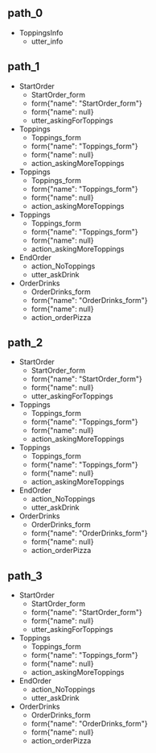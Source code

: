 ## path_0
* ToppingsInfo
	- utter_info

## path_1
* StartOrder
	- StartOrder_form
	- form{"name": "StartOrder_form"}
	- form{"name": null}
	- utter_askingForToppings
* Toppings
	- Toppings_form
	- form{"name": "Toppings_form"}
	- form{"name": null}
	- action_askingMoreToppings
* Toppings
	- Toppings_form
	- form{"name": "Toppings_form"}
	- form{"name": null}
	- action_askingMoreToppings
* Toppings
	- Toppings_form
	- form{"name": "Toppings_form"}
	- form{"name": null}
	- action_askingMoreToppings
* EndOrder
	- action_NoToppings
	- utter_askDrink
* OrderDrinks
	- OrderDrinks_form
	- form{"name": "OrderDrinks_form"}
	- form{"name": null}
	- action_orderPizza

## path_2
* StartOrder
	- StartOrder_form
	- form{"name": "StartOrder_form"}
	- form{"name": null}
	- utter_askingForToppings
* Toppings
	- Toppings_form
	- form{"name": "Toppings_form"}
	- form{"name": null}
	- action_askingMoreToppings
* Toppings
	- Toppings_form
	- form{"name": "Toppings_form"}
	- form{"name": null}
	- action_askingMoreToppings
* EndOrder
	- action_NoToppings
	- utter_askDrink
* OrderDrinks
	- OrderDrinks_form
	- form{"name": "OrderDrinks_form"}
	- form{"name": null}
	- action_orderPizza

## path_3
* StartOrder
	- StartOrder_form
	- form{"name": "StartOrder_form"}
	- form{"name": null}
	- utter_askingForToppings
* Toppings
	- Toppings_form
	- form{"name": "Toppings_form"}
	- form{"name": null}
	- action_askingMoreToppings
* EndOrder
	- action_NoToppings
	- utter_askDrink
* OrderDrinks
	- OrderDrinks_form
	- form{"name": "OrderDrinks_form"}
	- form{"name": null}
	- action_orderPizza

